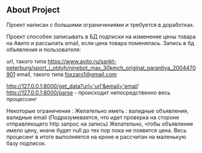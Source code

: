 ## About Project

Проект написан с  большими ограничениями и требуется в доработках.

Проект способен записывать в БД подписки на изменение цены товара на Авито и рассылать email, если цена товара поменялась.
Запись в бд объявления и  пользователя: 

url, такого типа https://www.avito.ru/sankt-peterburg/sport_i_otdyh/ninebot_max_30kmch_original_garantiya_2004470901
email, такого типа foxzaro1@gmail.com

http://127.0.0.1:8000/get_data?url='url'&email='email' 
http://127.0.0.1:8000/parse - происходит непосредственно весь процессинг


Некоторые ограничения :
    Желательно иметь : валидные объявления, валидные email (Подразумевается,  что идет проверка на стороне отправляющего http запрос на запись)
    Желательно, чтобы объявление имело цену, иначе будет null до тех пор пока не появится цена.
    Весь процесинг в итоге выполняется на кроне и рассчитан на маленькую базу подписок.

